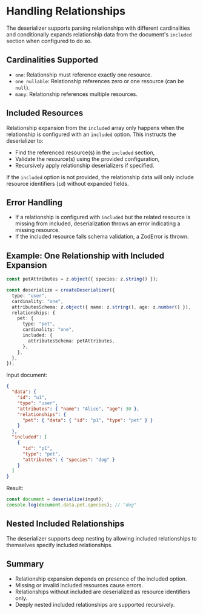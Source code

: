 # Handling Relationships

The deserializer supports parsing relationships with different cardinalities and conditionally expands relationship data
from the document's `included` section when configured to do so.

## Cardinalities Supported

- `one`: Relationship must reference exactly one resource.
- `one_nullable`: Relationship references zero or one resource (can be `null`).
- `many`: Relationship references multiple resources.

## Included Resources

Relationship expansion from the `included` array only happens when the relationship is configured with an `included`
option. This instructs the deserializer to:

- Find the referenced resource(s) in the `included` section,
- Validate the resource(s) using the provided configuration,
- Recursively apply relationship deserializers if specified.

If the `included` option is not provided, the relationship data will only include resource identifiers (`id`) without
expanded fields.

## Error Handling

- If a relationship is configured with `included` but the related resource is missing from included, deserialization
  throws an error indicating a missing resource.
- If the included resource fails schema validation, a ZodError is thrown.

## Example: One Relationship with Included Expansion

```ts
const petAttributes = z.object({ species: z.string() });

const deserialize = createDeserializer({
  type: "user",
  cardinality: "one",
  attributesSchema: z.object({ name: z.string(), age: z.number() }),
  relationships: {
    pet: {
      type: "pet",
      cardinality: "one",
      included: {
        attributesSchema: petAttributes,
      },
    },
  },
});
```

Input document:

```json
{
  "data": {
    "id": "u1",
    "type": "user",
    "attributes": { "name": "Alice", "age": 30 },
    "relationships": {
      "pet": { "data": { "id": "p1", "type": "pet" } }
    }
  },
  "included": [
    {
      "id": "p1",
      "type": "pet",
      "attributes": { "species": "dog" }
    }
  ]
}
```

Result:

```ts
const document = deserialize(input);
console.log(document.data.pet.species); // "dog"
```

## Nested Included Relationships

The deserializer supports deep nesting by allowing included relationships to themselves specify included relationships.

## Summary

- Relationship expansion depends on presence of the included option.
- Missing or invalid included resources cause errors.
- Relationships without included are deserialized as resource identifiers only.
- Deeply nested included relationships are supported recursively.
